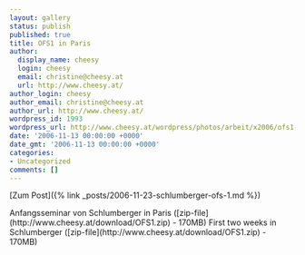 ```yaml
---
layout: gallery
status: publish
published: true
title: OFS1 in Paris
author:
  display_name: cheesy
  login: cheesy
  email: christine@cheesy.at
  url: http://www.cheesy.at/
author_login: cheesy
author_email: christine@cheesy.at
author_url: http://www.cheesy.at/
wordpress_id: 1993
wordpress_url: http://www.cheesy.at/wordpress/photos/arbeit/x2006/ofs1-in-paris/
date: '2006-11-13 00:00:00 +0000'
date_gmt: '2006-11-13 00:00:00 +0000'
categories:
- Uncategorized
comments: []
---
```


[Zum Post]({% link _posts/2006-11-23-schlumberger-ofs-1.md %})
<!--:de-->Anfangsseminar von Schlumberger in Paris ([zip-file](http://www.cheesy.at/download/OFS1.zip) - 170MB)
<!--:--><!--:en-->First two weeks in Schlumberger ([zip-file](http://www.cheesy.at/download/OFS1.zip) - 170MB)
<!--:-->
